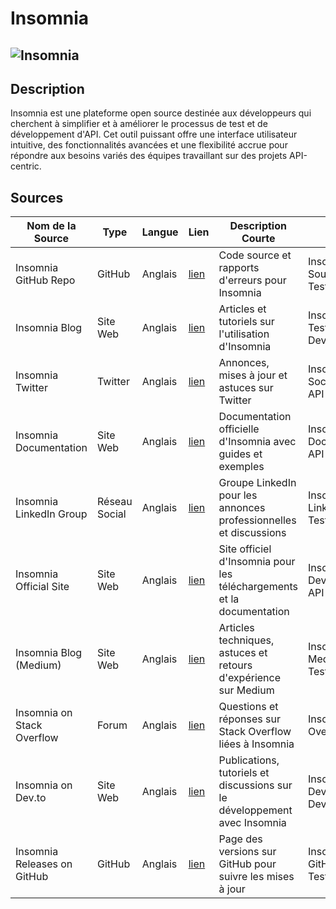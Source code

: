 # Insomnia

## ![Insomnia](https://branditechture.agency/brand-logos/wp-content/uploads/wpdm-cache/Insomnia-900x0.png "Insomnia")

## Description

Insomnia est une plateforme open source destinée aux développeurs qui cherchent à simplifier et à améliorer le processus
de test et de développement d'API. Cet outil puissant offre une interface utilisateur intuitive, des fonctionnalités
avancées et une flexibilité accrue pour répondre aux besoins variés des équipes travaillant sur des projets API-centric.

## Sources

| Nom de la Source            | Type          | Langue  | Lien                                                        | Description Courte                                                        | Tags                                   | Note (/5) |
|-----------------------------|---------------|---------|-------------------------------------------------------------|---------------------------------------------------------------------------|----------------------------------------|-----------|
| Insomnia GitHub Repo        | GitHub        | Anglais | [lien](https://github.com/Kong/insomnia)                    | Code source et rapports d'erreurs pour Insomnia                           | Insomnia, Open Source, API Testing     | 5/5       |
| Insomnia Blog               | Site Web      | Anglais | [lien](https://insomnia.rest/blog/)                         | Articles et tutoriels sur l'utilisation d'Insomnia                        | Insomnia, API Testing, Web Development | 4/5       |
| Insomnia Twitter            | Twitter       | Anglais | [lien](https://twitter.com/GetInsomnia)                     | Annonces, mises à jour et astuces sur Twitter                             | Insomnia, Social Media, API Testing    | 3/5       |
| Insomnia Documentation      | Site Web      | Anglais | [lien](https://support.insomnia.rest/)                      | Documentation officielle d'Insomnia avec guides et exemples               | Insomnia, Documentation, API Testing   | 5/5       |
| Insomnia LinkedIn Group     | Réseau Social | Anglais | [lien](https://www.linkedin.com/groups/13509528/)           | Groupe LinkedIn pour les annonces professionnelles et discussions         | Insomnia, LinkedIn, API Testing        | 3/5       |
| Insomnia Official Site      | Site Web      | Anglais | [lien](https://insomnia.rest/)                              | Site officiel d'Insomnia pour les téléchargements et la documentation     | Insomnia, Web Development, API Testing | 5/5       |
| Insomnia Blog (Medium)      | Site Web      | Anglais | [lien](https://medium.com/insomnia-blog)                    | Articles techniques, astuces et retours d'expérience sur Medium           | Insomnia, Medium, API Testing          | 4/5       |
| Insomnia on Stack Overflow  | Forum         | Anglais | [lien](https://stackoverflow.com/questions/tagged/insomnia) | Questions et réponses sur Stack Overflow liées à Insomnia                 | Insomnia, Stack Overflow, Q&A          | 4/5       |
| Insomnia on Dev.to          | Site Web      | Anglais | [lien](https://dev.to/t/insomnia)                           | Publications, tutoriels et discussions sur le développement avec Insomnia | Insomnia, Dev.to, Web Development      | 3/5       |
| Insomnia Releases on GitHub | GitHub        | Anglais | [lien](https://github.com/Kong/insomnia/releases)           | Page des versions sur GitHub pour suivre les mises à jour                 | Insomnia, GitHub, API Testing          | 4/5       |
